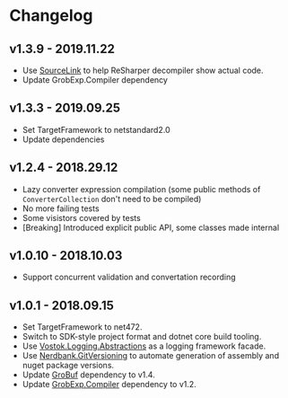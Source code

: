 # Changelog

## v1.3.9 - 2019.11.22
- Use [SourceLink](https://github.com/dotnet/sourcelink) to help ReSharper decompiler show actual code.
- Update GrobExp.Compiler dependency

## v1.3.3 - 2019.09.25
- Set TargetFramework to netstandard2.0
- Update dependencies

## v1.2.4 - 2018.29.12
- Lazy converter expression compilation (some public methods of `ConverterCollection` don't need to be compiled)
- No more failing tests
- Some visistors covered by tests
- [Breaking] Introduced explicit public API, some classes made internal

## v1.0.10 - 2018.10.03
- Support concurrent validation and convertation recording

## v1.0.1 - 2018.09.15
- Set TargetFramework to net472.
- Switch to SDK-style project format and dotnet core build tooling.
- Use [Vostok.Logging.Abstractions](https://github.com/vostok/logging.abstractions) as a logging framework facade.
- Use [Nerdbank.GitVersioning](https://github.com/AArnott/Nerdbank.GitVersioning) to automate generation of assembly 
  and nuget package versions.
- Update [GroBuf](https://github.com/skbkontur/GroBuf) dependency to v1.4.
- Update [GrobExp.Compiler](https://github.com/skbkontur/GrobExp.Compiler) dependency to v1.2.
